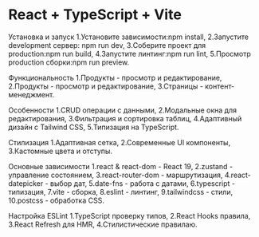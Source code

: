 # React + TypeScript + Vite

Установка и запуск
1.Установите зависимости:npm install,
2.Запустите development сервер: npm run dev,
3.Соберите проект для production:npm run build,
4.Запустите линтинг:npm run lint,
5.Просмотр production сборки:npm run preview.

Функциональность
1.Продукты - просмотр и редактирование,
2.Продукты - просмотр и редактирование,
3.Страницы - контент-менеджмент.

Особенности
1.CRUD операции с данными,
2.Модальные окна для редактирования,
3.Фильтрация и сортировка таблиц,
4.Адаптивный дизайн с Tailwind CSS,
5.Типизация на TypeScript.

Стилизация
1.Адаптивная сетка,
2.Современные UI компоненты,
3.Кастомные цвета и отступы.

Основные зависимости
1.react & react-dom - React 19,
2.zustand - управление состоянием,
3.react-router-dom - маршрутизация,
4.react-datepicker - выбор дат,
5.date-fns - работа с датами,
6.typescript - типизация,
7.vite - сборка,
8.eslint - линтинг,
9.tailwindcss - стили,
10.postcss - обработка CSS.

Настройка ESLint
1.TypeScript проверку типов,
2.React Hooks правила,
3.React Refresh для HMR,
4.Стилистические правилаю.
